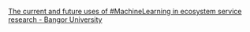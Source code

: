 [The current and future uses of #MachineLearning in ecosystem service research - Bangor University](https://qi.tc/qi/117534)
